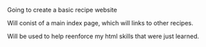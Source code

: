 Going to create a basic recipe website

Will conist of a main index page, which will links to other recipes. 

Will be used to help reenforce my html skills that were just learned. 